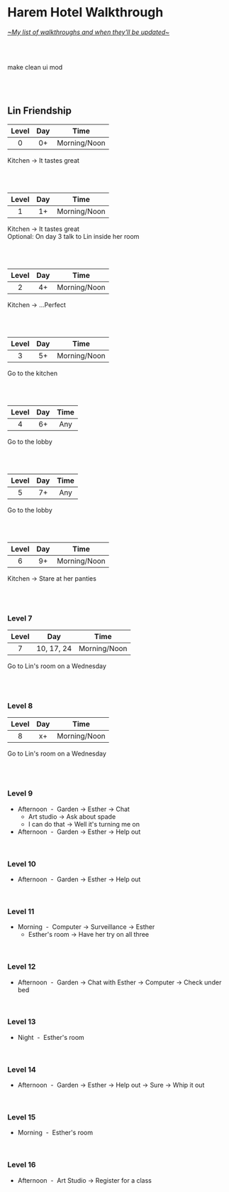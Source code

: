 # Harem Hotel Walkthrough
[*\~My list of walkthroughs and when they'll be updated\~*](https://www.patreon.com/maimlain)

<br>
<br>

make clean ui mod

<br>
<br>

## Lin Friendship
Level | Day | Time
:---: | :---: | :---:
0 | 0+ | Morning/Noon

Kitchen -> It tastes great

<br>
<br>

Level | Day | Time
:---: | :---: | :---:
1 | 1+ | Morning/Noon

Kitchen -> It tastes great  
Optional: On day 3 talk to Lin inside her room

<br>
<br>

Level | Day | Time
:---: | :---: | :---:
2 | 4+ | Morning/Noon

Kitchen -> ...Perfect

<br>
<br>

Level | Day | Time
:---: | :---: | :---:
3 | 5+ | Morning/Noon
Go to the kitchen

<br>
<br>

Level | Day | Time
:---: | :---: | :---:
4 | 6+ | Any
Go to the lobby

<br>
<br>

Level | Day | Time
:---: | :---: | :---:
5 | 7+ | Any
Go to the lobby

<br>
<br>

Level | Day | Time
:---: | :---: | :---:
6 | 9+ | Morning/Noon
Kitchen -> Stare at her panties

<br>
<br>

### Level 7
Level | Day | Time
:---: | :---: | :---:
7 | 10, 17, 24 | Morning/Noon
Go to Lin's room on a Wednesday

<br>
<br>

### Level 8
Level | Day | Time
:---: | :---: | :---:
8 | x+ | Morning/Noon
Go to Lin's room on a Wednesday

<br>
<br>

### Level 9
- Afternoon &nbsp;-&nbsp; Garden -> Esther -> Chat
  - Art studio -> Ask about spade
  - I can do that -> Well it's turning me on
- Afternoon &nbsp;-&nbsp; Garden -> Esther -> Help out

<br>

### Level 10
- Afternoon &nbsp;-&nbsp; Garden -> Esther -> Help out

<br>

### Level 11
- Morning &nbsp;-&nbsp; Computer -> Surveillance -> Esther
  - Esther's room -> Have her try on all three

<br>

### Level 12
- Afternoon &nbsp;-&nbsp; Garden -> Chat with Esther -> Computer -> Check under bed

<br>

### Level 13
- Night &nbsp;-&nbsp; Esther's room

<br>

### Level 14
- Afternoon &nbsp;-&nbsp; Garden -> Esther -> Help out -> Sure -> Whip it out

<br>

### Level 15
- Morning &nbsp;-&nbsp; Esther's room

<br>

### Level 16
- Afternoon &nbsp;-&nbsp; Art Studio -> Register for a class
